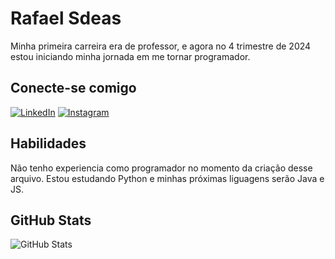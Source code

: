# Rafael Sdeas
</div>
Minha primeira carreira era de professor, e agora no 4 trimestre de 2024 estou iniciando minha jornada em me tornar programador.
</div>

## Conecte-se comigo

[![LinkedIn](https://img.shields.io/badge/LinkedIn-0077B5?style=for-the-badge&logo=linkedin&logoColor=fff)](https://www.linkedin.com/in/rafael-sdeas-797b53279/)
[![Instagram](https://img.shields.io/badge/Instagram-DD2A7B?style=for-the-badge&logo=Instagram&logoColor=fff)]([https://www.instagram.com/rafaelsdeas/])</p>
</div>

## Habilidades

</div>
Não tenho experiencia como programador no momento da criação desse arquivo. Estou estudando Python e minhas próximas liguagens serão Java e JS.  
</div>



## GitHub Stats
![GitHub Stats](https://github-readme-stats.vercel.app/api?username=rafaelsdeas&theme=transparent&bg_color=000&border_color=d4a356&show_icons=true&icon_color=d4a356&title_color=d4a356&text_color=FFF)
